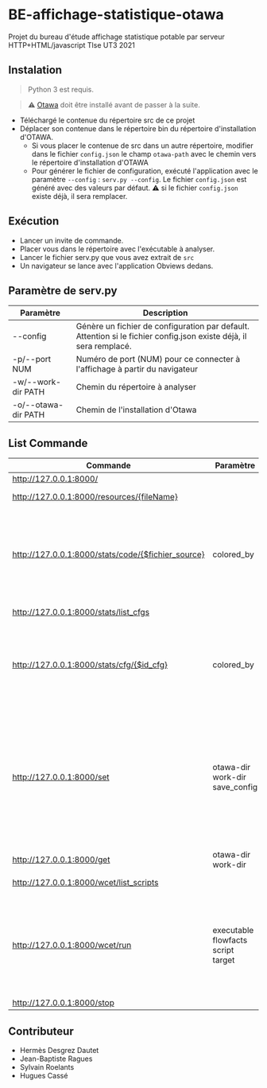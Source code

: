 # BE-affichage-statistique-otawa
Projet du bureau d'étude affichage statistique potable par serveur HTTP+HTML/javascript Tlse UT3 2021

## Instalation

> Python 3 est requis.

> ⚠ [Otawa](http://www.tracesgroup.net/otawa/?page_id=419) doit être installé avant de passer à la suite.

- Téléchargé le contenue du répertoire src de ce projet
- Déplacer son contenue dans le répertoire bin du répertoire d'installation d'OTAWA.
    + Si vous placer le contenue de src dans un autre répertoire, modifier dans le fichier `config.json` le champ `otawa-path` avec le chemin vers le répertoire d'installation d'OTAWA
    + Pour générer le fichier de configuration, exécuté l'application avec le paramètre `--config` : `serv.py --config`. Le fichier `config.json` est généré avec des valeurs par défaut. ⚠ si le fichier `config.json` existe déjà, il sera remplacer.

## Exécution

- Lancer un invite de commande.
- Placer vous dans le répertoire avec l'exécutable à analyser.
- Lancer le fichier serv.py que vous avez extrait de `src`
- Un navigateur se lance avec l'application Obviews dedans.

## Paramètre de serv.py


| Paramètre           | Description                                                  |
| ------------------- | ------------------------------------------------------------ |
| --config            | Génère un fichier de configuration par default. Attention si le fichier config.json existe déjà, il sera remplacé. |
| -p/--port NUM       | Numéro de port (NUM) pour ce connecter à l'affichage à partir du navigateur |
| -w/--work-dir PATH  | Chemin du répertoire à analyser                              |
| -o/--otawa-dir PATH | Chemin de l'installation d'Otawa                             |

## List Commande
| Commande                                           | Paramètre                          | Sortie | Description                                                  | Exemple                                                      |
| -------------------------------------------------- | ---------------------------------- | ------ | ------------------------------------------------------------ | ------------------------------------------------------------ |
| http://127.0.0.1:8000/                             |                                    | html   | Page d'accueil de l'application                              | http://127.0.0.1:8000/                                       |
| http://127.0.0.1:8000/resources/{fileName}         |                                    |        | Retourne le fichier demandé du répertoire `resources`.       | http://127.0.0.1:8000/resources/index.html                   |
| http://127.0.0.1:8000/stats/code/{$fichier_source} | colored_by                         | html   | Retourne un html du code source indiqué par `$fichier_source` avec les stats du nombre de passages et du temps passé par instruction. Avec le paramètre color_by, on peut indiquer si on veut que les lignes de code soit colorié selon le nombre de passages (`count`, valeur par défaut) ou le temps passé (`time`). | http://127.0.0.1:8000/stats/code/bs.c                        |
| http://127.0.0.1:8000/stats/list_cfgs              |                                    | json   | Retourne la liste des nom des cfg associé à leur identifiant | http://127.0.0.1:8000/stats/list_cfgs                        |
| http://127.0.0.1:8000/stats/cfg/{$id_cfg}          | colored_by                         | .dot   | Retourne le cfg en fichier `.dot` de {$id_cfg} correspondant à une fonction. Si non  indiqué, renvoi celui du `main`. Avec le paramètre color_by, on peut indiquer si on veut que le cfg soit colorié selon le nombre de passages (`count`, valeur par défaut) ou le temps passé (`time`). | http://127.0.0.1:8000/stats/cfg/_0 http://127.0.0.1:8000/stats/cfg/_1 |
| http://127.0.0.1:8000/set                          | otawa-dir work-dir save_config     |        | Permet de paramétré des valeur du serveur. Les paramètre peuvent être envoyé simultanément en les séparant par un `&`. `otawa-dir` indique le chemin d'installation et `work-dir` indique ou est l'espace de travail du serveur, c'est à dire ou sont enregistrées puis les stats sont lue. Si le paramètre `save_config=True` est envoyé, les paramètre envoyé qui peuvent être stocké dans le fichier de configuration seront enregistré dedans et pourront être réutilisé par le serveur au prochain redémarrage également. | http://127.0.0.1:8000/set?otawa-dir=/home/dd/OTAWA  http://127.0.0.1:8000/set?otawa-dir=/home/dd/OTAWA&work-dir=/home/dd/work&svae_config |
| http://127.0.0.1:8000/get                          | otawa-dir work-dir                 | json   | Retourne les valeurs des paramètres demandé                  | http://127.0.0.1:8000/get?otawa-dir http://127.0.0.1:8000/get?work-dir http://127.0.0.1:8000/get?otawa-dir&work-dir |
| http://127.0.0.1:8000/wcet/list_scripts            |                                    | json   | Retourne la liste des scripts pouvant être exécuté par wcet  | http://127.0.0.1:8000/wcet/list_scripts                      |
| http://127.0.0.1:8000/wcet/run                     | executable flowfacts script target |        | Lance l'analyse par wcet de l'exécutable indiqué par le champs obligatoire `executable` avec la possibilité d'indiqué le fichier `flowfacts` associé. Possibilité de choisir avec quel `script` sera analysé le programme parmi ceux renvoyé par http://127.0.0.1:8000/wcet/list_scripts et avec la possibilité de choisir la fonction de départ (default : main). | http://127.0.0.1:8000/wcet/run?executable=/home/labwork1/bs/bs.elf&script=lpc2138&flowfacts=/home/labwork1/bs/bs.ff |
| http://127.0.0.1:8000/stop                         |                                    |        | Arrête le serveur                                            | http://127.0.0.1:8000/stop                                   |

## Contributeur
- Hermès Desgrez Dautet
- Jean-Baptiste Ragues
- Sylvain Roelants
- Hugues Cassé